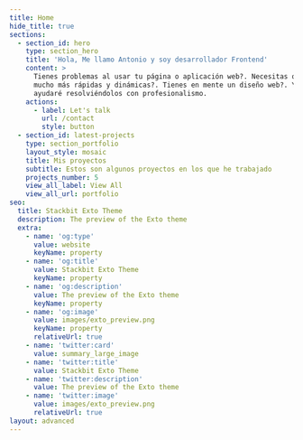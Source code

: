 ```yaml
---
title: Home
hide_title: true
sections:
  - section_id: hero
    type: section_hero
    title: 'Hola, Me llamo Antonio y soy desarrollador Frontend'
    content: >
      Tienes problemas al usar tu página o aplicación web?. Necesitas que sean
      mucho más rápidas y dinámicas?. Tienes en mente un diseño web?. Yo te
      ayudaré resolviéndolos con profesionalismo.
    actions:
      - label: Let's talk
        url: /contact
        style: button
  - section_id: latest-projects
    type: section_portfolio
    layout_style: mosaic
    title: Mis proyectos
    subtitle: Estos son algunos proyectos en los que he trabajado
    projects_number: 5
    view_all_label: View All
    view_all_url: portfolio
seo:
  title: Stackbit Exto Theme
  description: The preview of the Exto theme
  extra:
    - name: 'og:type'
      value: website
      keyName: property
    - name: 'og:title'
      value: Stackbit Exto Theme
      keyName: property
    - name: 'og:description'
      value: The preview of the Exto theme
      keyName: property
    - name: 'og:image'
      value: images/exto_preview.png
      keyName: property
      relativeUrl: true
    - name: 'twitter:card'
      value: summary_large_image
    - name: 'twitter:title'
      value: Stackbit Exto Theme
    - name: 'twitter:description'
      value: The preview of the Exto theme
    - name: 'twitter:image'
      value: images/exto_preview.png
      relativeUrl: true
layout: advanced
---
```

